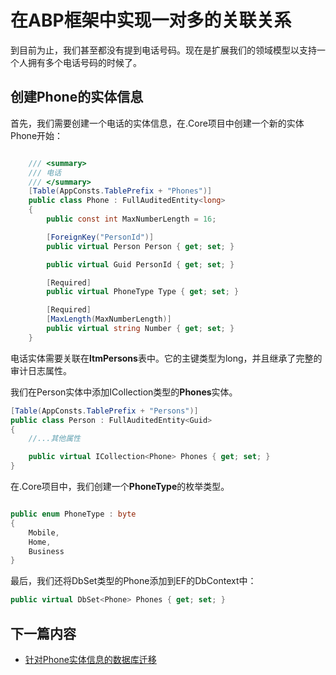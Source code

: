 # 在ABP框架中实现一对多的关联关系


到目前为止，我们甚至都没有提到电话号码。现在是扩展我们的领域模型以支持一个人拥有多个电话号码的时候了。


## 创建Phone的实体信息



首先，我们需要创建一个电话的实体信息，在.Core项目中创建一个新的实体Phone开始：
 

```csharp

    /// <summary>
    /// 电话
    /// </summary>
    [Table(AppConsts.TablePrefix + "Phones")]
    public class Phone : FullAuditedEntity<long>
    {
        public const int MaxNumberLength = 16;

        [ForeignKey("PersonId")]
        public virtual Person Person { get; set; }

        public virtual Guid PersonId { get; set; }

        [Required]
        public virtual PhoneType Type { get; set; }

        [Required]
        [MaxLength(MaxNumberLength)]
        public virtual string Number { get; set; }        
    }

```

电话实体需要关联在**ltmPersons**表中。它的主键类型为long，并且继承了完整的审计日志属性。


我们在Person实体中添加ICollection类型的**Phones**实体。

 
```csharp
[Table(AppConsts.TablePrefix + "Persons")]
public class Person : FullAuditedEntity<Guid>
{
    //...其他属性

    public virtual ICollection<Phone> Phones { get; set; }
}
```

在.Core项目中，我们创建一个**PhoneType**的枚举类型。

 
```csharp

public enum PhoneType : byte
{
    Mobile,
    Home,
    Business
}
```

最后，我们还将DbSet类型的Phone添加到EF的DbContext中：

```csharp
public virtual DbSet<Phone> Phones { get; set; }
```

## 下一篇内容

- [针对Phone实体信息的数据库迁移](16.Migrations-Phone-Entity.md)
